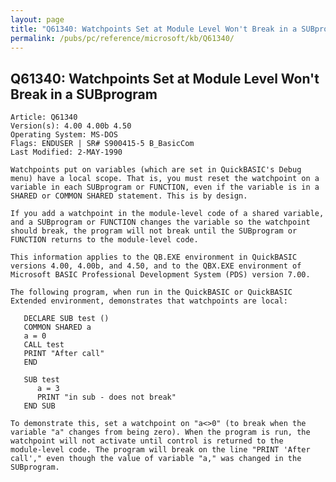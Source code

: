 ```yaml
---
layout: page
title: "Q61340: Watchpoints Set at Module Level Won't Break in a SUBprogram"
permalink: /pubs/pc/reference/microsoft/kb/Q61340/
---
```


## Q61340: Watchpoints Set at Module Level Won't Break in a SUBprogram

	Article: Q61340
	Version(s): 4.00 4.00b 4.50
	Operating System: MS-DOS
	Flags: ENDUSER | SR# S900415-5 B_BasicCom
	Last Modified: 2-MAY-1990
	
	Watchpoints put on variables (which are set in QuickBASIC's Debug
	menu) have a local scope. That is, you must reset the watchpoint on a
	variable in each SUBprogram or FUNCTION, even if the variable is in a
	SHARED or COMMON SHARED statement. This is by design.
	
	If you add a watchpoint in the module-level code of a shared variable,
	and a SUBprogram or FUNCTION changes the variable so the watchpoint
	should break, the program will not break until the SUBprogram or
	FUNCTION returns to the module-level code.
	
	This information applies to the QB.EXE environment in QuickBASIC
	versions 4.00, 4.00b, and 4.50, and to the QBX.EXE environment of
	Microsoft BASIC Professional Development System (PDS) version 7.00.
	
	The following program, when run in the QuickBASIC or QuickBASIC
	Extended environment, demonstrates that watchpoints are local:
	
	   DECLARE SUB test ()
	   COMMON SHARED a
	   a = 0
	   CALL test
	   PRINT "After call"
	   END
	
	   SUB test
	      a = 3
	      PRINT "in sub - does not break"
	   END SUB
	
	To demonstrate this, set a watchpoint on "a<>0" (to break when the
	variable "a" changes from being zero). When the program is run, the
	watchpoint will not activate until control is returned to the
	module-level code. The program will break on the line "PRINT 'After
	call'," even though the value of variable "a," was changed in the
	SUBprogram.
